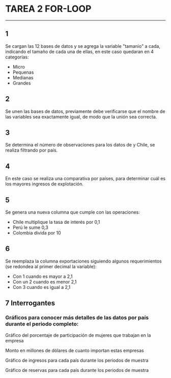 # TAREA 2 FOR-LOOP

<hr>

## 1 

Se cargan las 12 bases de datos y se agrega la variable "tamanio" a cada, indicando el tamaño de cada una de ellas, en este caso quedaran en 4 categorías:

- Micro
- Pequenas
- Medianas
- Grandes

## 2 

Se unen las bases de datos, previamente debe verificarse que el nombre de las variables sea exactamente igual, de modo que la unión sea correcta. 

## 3

Se determina el número de observaciones para los datos de y Chile, se realiza filtrando por país.

## 4

En este caso se realiza una comparativa por países, para determinar cuál es los mayores ingresos de explotación.

## 5

Se genera una nueva columna que cumple con las operaciones:

- Chile multiplique la tasa de interés por 0,1
- Perú le sume 0,3
- Colombia divida por 10

## 6

Se reemplaza la columna exportaciones siguiendo algunos requerimientos (se redondea al primer decimal la variable):

- Con 1 cuando es mayor a 2,1
- Con un 2 cuando es menor 2,1
- Con 3 cuando es igual a 2,1

## 7 Interrogantes

### Gráficos para conocer más detalles de las datos por país durante el periodo completo:

Gráfico del porcentaje de participación de mujeres que trabajan en la empresa

Monto en millones de dólares de cuanto importan estas empresas

Gráfico de ingresos para cada país durante los periodos de muestra

Gráfico de reservas para cada país durante los periodos de muestra
